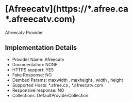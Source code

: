 # [Afreecatv](https://*.afree.ca *.afreecatv.com)

Afreecatv Provider

## Implementation Details

- Provider
Name: Afreecatv
- Documentation: NONE
- HTTPS support: YES
- Fake Response: NO
- Oembed Params: maxwidth , maxheight , width , height
- Supported Hosts: *.afree.ca , *.afreecatv.com
- Responsive response: NO
- Collections: DefaultProviderCollection


